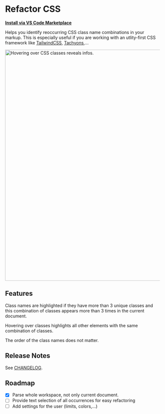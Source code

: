 # Refactor CSS

**[Install via VS Code Marketplace](https://marketplace.visualstudio.com/items?itemName=urbantrout.refactor-css)**

Helps you identify reoccurring CSS class name combinations in your markup. This is especially useful if you are working with an utlity-first CSS framework like [TailwindCSS](https://tailwindcss.com/), [Tachyons](http://tachyons.io/),…

<img src="https://raw.githubusercontent.com/urbantrout/refactor-css/master/img/refactor.gif" alt="Hovering over CSS classes reveals infos." width="750">

## Features

Class names are highlighted if they have more than 3 unique classes and this combination of classes appears more than 3 times in the current document.

Hovering over classes highlights all other elements with the same combination of classes.

The order of the class names does not matter.

## Release Notes

See [CHANGELOG](https://github.com/urbantrout/refactor-css/blob/master/CHANGELOG.md).

## Roadmap

- [x] Parse whole workspace, not only current document.
- [ ] Provide text selection of all occurrences for easy refactoring
- [ ] Add settings for the user (limits, colors,…)
